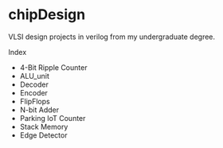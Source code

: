 # chipDesign
  VLSI design projects in verilog from my undergraduate degree.
  
  Index
  - 4-Bit Ripple Counter
  - ALU_unit
  - Decoder
  - Encoder
  - FlipFlops
  - N-bit Adder
  - Parking IoT Counter
  - Stack Memory
  - Edge Detector 

